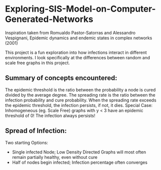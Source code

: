 # Exploring-SIS-Model-on-Computer-Generated-Networks

Inspiration taken from Romualdo Pastor-Satorras and Alessandro Vespignani, Epidemic dynamics and endemic states in complex networks (2001)

This project is a fun exploration into how infections interact in different environments.  I look specifically at the differences between random and scale free graphs in this project. 

## Summary of concepts encountered:

The epidemic threshold is the ratio between the probability a node is cured divided by the average degree.
The spreading rate is the ratio between the infection probability and cure probability.
When the spreading rate exceeds the epidemic threshold, the infection persists, if not, it dies.
Special Case:  Inhomogeneous (eg. Scale Free) graphs with y < 3 have an epidemic threshold of 0!  The infection always persists!

## Spread of Infection:

Two starting Options:
- Single infected Node; Low Density Directed Graphs will most often remain partially healthy, even without cure
- Half of nodes begin infected; Infection percentage often converges
